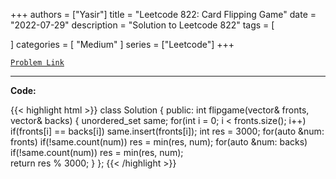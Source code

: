 
+++
authors = ["Yasir"]
title = "Leetcode 822: Card Flipping Game"
date = "2022-07-29"
description = "Solution to Leetcode 822"
tags = [
    
]
categories = [
    "Medium"
]
series = ["Leetcode"]
+++



[`Problem Link`](https://leetcode.com/problems/card-flipping-game/description/)

---

**Code:**

{{< highlight html >}}
class Solution {
public:
    int flipgame(vector<int>& fronts, vector<int>& backs) {
        unordered_set<int> same;
        for(int i = 0; i < fronts.size(); i++) if(fronts[i] == backs[i]) same.insert(fronts[i]);
        int res = 3000;
        for(auto &num: fronts) if(!same.count(num)) res = min(res, num);
        for(auto &num: backs)  if(!same.count(num)) res = min(res, num);        
        return res % 3000;
    }
};
{{< /highlight >}}

